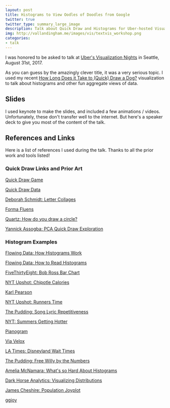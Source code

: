 ```yaml
---
layout: post
title: Histograms to View Oodles of Doodles from Google
twitter: true
twitter_type: summary_large_image
description: Talk about Quick Draw and Histograms for Uber-hosted Visualization Night Meetup.
img: http://vallandingham.me/images/vis/textvis_workshop.png
categories:
- talk
---
```


I was honored to be asked to talk at [Uber's Visualization Nights](https://www.uber.com/p/visualization/visualization-nights/) in Seattle, August 31st, 2017.

As you can guess by the amazingly clever title, it was a very serious topic. I used my recent [How Long Does it Take to (Quick) Draw a Dog?](http://vallandingham.me/quickdraw/) visualization to talk about histograms and other fun aggregate views of data.

## Slides

I used keynote to make the slides, and included a few animations / videos. Unfortunately, these don't transfer well to the internet. But here's a speaker deck to give you most of the content of the talk.

<script async class="speakerdeck-embed" data-id="5c8c262b66204cfe8cfdf639409498d3" data-ratio="1.33333333333333" src="//speakerdeck.com/assets/embed.js"></script>

## References and Links

Here is a list of references I used during the talk. Thanks to all the prior work and tools listed!

### Quick Draw Links and Prior Art

[Quick Draw Game](https://quickdraw.withgoogle.com/)

[Quick Draw Data](https://quickdraw.withgoogle.com/data)

[Deborah Schmidt: Letter Collages](http://frauzufall.de/en/2017/google-quick-draw/)

[Forma Fluens](formafluens.io/index.html)

[Quartz: How do you draw a circle?](https://qz.com/994486/the-way-you-draw-circles-says-a-lot-about-you/)

[Yannick Assogba: PCA Quick Draw Exploration](clome.info/work/quickdraw/explore/)

### Histogram Examples

[Flowing Data: How Histograms Work](https://flowingdata.com/2017/06/07/how-histograms-work/)

[Flowing Data: How to Read Histograms](https://flowingdata.com/2014/02/27/how-to-read-histograms-and-use-them-in-r/)

[FiveThirtyEight: Bob Ross Bar Chart](https://fivethirtyeight.com/features/a-statistical-analysis-of-the-work-of-bob-ross/)

[NYT Upshot: Chipotle Calories](https://www.nytimes.com/interactive/2015/02/17/upshot/what-do-people-actually-order-at-chipotle.html)

[Karl Pearson](https://en.wikipedia.org/wiki/Karl_Pearson)

[NYT Upshot: Runners Time](https://www.nytimes.com/2014/04/23/upshot/what-good-marathons-and-bad-investments-have-in-common.html?_r=0)

[The Pudding: Song Lyric Repetitiveness](https://pudding.cool/2017/05/song-repetition/)

[NYT: Summers Getting Hotter](https://www.nytimes.com/interactive/2017/07/28/climate/more-frequent-extreme-summer-heat.html)

[Pianogram](joeycloud.net/v/pianogram/)

[Via Velox](infovis-mannheim.de/viavelox/)

[LA Times: Disneyland Wait Times](www.latimes.com/projects/la-fi-disneyland-ride-wait-time/)

[The Pudding: Free Willy by the Numbers](https://pudding.cool/2017/07/cetaceans/)

[Amelia McNamara: What's so Hard About Histograms](http://tinlizzie.org/histograms/)

[Dark Horse Analytics: Visualizing Distributions](http://www.darkhorseanalytics.com/blog/visualizing-distributions-3)

[James Cheshire: Population Joyplot](http://spatial.ly/2017/07/joy-division-population-surfaces-and-pioneering-electronic-cartography/)

[ggjoy](https://github.com/clauswilke/ggjoy)
